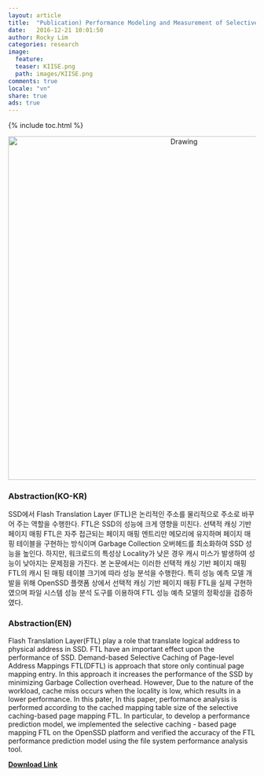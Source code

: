 ```yaml
---
layout: article
title:  "Publication) Performance Modeling and Measurement of Selective Page-Mapping Table on the OpenSSD Platform"
date:   2016-12-21 10:01:50
author: Rocky Lim
categories: research
image:
  feature:
  teaser: KIISE.png
  path: images/KIISE.png
comments: true
locale: "vn"
share: true
ads: true
---
```


{% include toc.html %}


<p style="text-align: center;">
	<img src="{{ site.url }}/images/KIISE.png" alt="Drawing" style="width: 700px;"/>
</p>

### Abstraction(KO-KR)

SSD에서 Flash Translation Layer (FTL)은 논리적인 주소를 물리적으로 주소로 바꾸어 주는 역할을 수행한다. FTL은 SSD의 성능에 크게 영향을 미친다. 선택적 캐싱 기반 페이지 매핑 FTL은 자주 접근되는 페이지 매핑 엔트리만 메모리에 유지하며 페이지 매핑 테이블을 구현하는 방식이며 Garbage Collection 오버헤드를 최소화하여 SSD 성능을 높인다. 하지만, 워크로드의 특성상 Locality가 낮은 경우 캐시 미스가 발생하여 성능이 낮아지는 문제점을 가진다. 본 논문에서는 이러한 선택적 캐싱 기반 페이지 매핑 FTL의 캐시 된 매핑 테이블 크기에 따라 성능 분석을 수행한다. 특히 성능 예측 모델 개발을 위해 OpenSSD 플랫폼 상에서 선택적 캐싱 기반 페이지 매핑 FTL을 실제 구현하였으며 파일 시스템 성능 분석 도구를 이용하여 FTL 성능 예측 모델의 정확성을 검증하였다.


### Abstraction(EN)

Flash Translation Layer(FTL) play a role that translate logical address to physical address in SSD. FTL have an important effect upon the performance of SSD. Demand-based Selective Caching of Page-level Address Mappings FTL(DFTL) is approach that store only continual page mapping entry. In this approach it increases the performance of the SSD by minimizing Garbage Collection overhead. However, Due to the nature of the workload, cache miss occurs when the locality is low, which results in a lower performance. In this pater, In this paper, performance analysis is performed according to the cached mapping table size of the selective caching-based page mapping FTL. In particular, to develop a performance prediction model, we implemented the selective caching - based page mapping FTL on the OpenSSD platform and verified the accuracy of the FTL performance prediction model using the file system performance analysis tool.

**[Download Link](http://www.eiric.or.kr/community/post2.php?m=view&gubun=201612&num=7239&pg=5&seGubun=&seGubun1=&SnxGubun=%C6%F7%BD%BA%C5%CD&searchBy=&searchWord=​ "KISSE download")**
